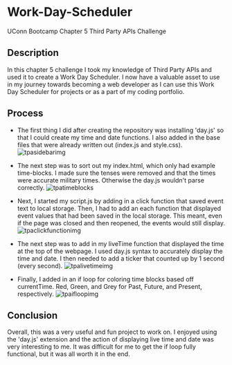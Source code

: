 # Work-Day-Scheduler
UConn Bootcamp Chapter 5 Third Party APIs Challenge

## Description
In this chapter 5 challenge I took my knowledge of Third Party APIs and used it to create a Work Day Scheduler.  I now have a valuable asset to use in my journey towards becoming a web developer as I can use this Work Day Scheduler for projects or as a part of my coding portfolio.


## Process
* The first thing I did after creating the repository was installing 'day.js' so that I could create my time and date functions.  I also added in the base files that were already written out (index.js and style.css).
![tpasidebarimg](https://github.com/DaelenWall/Work-Day-Scheduler/assets/122398507/0c08f685-f775-402e-98db-bdab1a5d04c8)


* The next step was to sort out my index.html, which only had example time-blocks.  I made sure the tenses were removed and that the times were accurate military times.  Otherwise the day.js wouldn't parse correctly.
![tpatimeblocks](https://github.com/DaelenWall/Work-Day-Scheduler/assets/122398507/82eaf52a-dee1-4283-a1e7-9b642eb40a38)


* Next, I started my script.js by adding in a click function that saved event text to local storage. Then, I had to add an each function that displayed event values that had been saved in the local storage.  This meant, even if the page was closed and then reopened, the events would still display.
![tpaclickfunctionimg](https://github.com/DaelenWall/Work-Day-Scheduler/assets/122398507/59ddc139-0d65-4b82-83b0-35c2d7b540f9)


* The next step was to add in my liveTime function that displayed the time at the top of the webpage.  I used day.js syntax to accurately display the time and date.  I then needed to add a ticker that counted up by 1 second (every second).
![tpalivetimeimg](https://github.com/DaelenWall/Work-Day-Scheduler/assets/122398507/c0aad8e6-a368-4cd8-8b6d-9969009f8f71)


* Finally, I added in an if loop for coloring time blocks based off currentTime.  Red, Green, and Grey for Past, Future, and Present, respectively.
![tpaifloopimg](https://github.com/DaelenWall/Work-Day-Scheduler/assets/122398507/dbed676a-4fb7-4ab4-bd1d-9f5e18de8b41)


## Conclusion
Overall, this was a very useful and fun project to work on.  I enjoyed using the 'day.js' extension and the action of displaying live time and date was very interesting to me.  It was difficult for me to get the if loop fully functional, but it was all worth it in the end.
